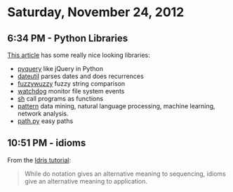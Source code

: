 # Saturday, November 24, 2012

## 6:34 PM - Python Libraries

[This article](http://doda.co/7-python-libraries-you-should-know-about) has
some really nice looking libraries:

* [pyquery](http://packages.python.org/pyquery/) like jQuery in Python
* [dateutil](http://labix.org/python-dateutil) parses dates and does
  recurrences
* [fuzzywuzzy](https://github.com/seatgeek/fuzzywuzzy) fuzzy string comparison
* [watchdog](http://packages.python.org/watchdog/) monitor file system events
* [sh](http://amoffat.github.com/sh/) call programs as functions
* [pattern](https://github.com/clips/pattern) data mining, natural language
  processing, machine learning, network analysis.
* [path.py](http://pypi.python.org/pypi/path.py) easy paths

## 10:51 PM - idioms

From the [Idris tutorial](/files/idris-tut.pdf):

> While do notation gives an alternative meaning to sequencing, idioms give an
> alternative meaning to application.
